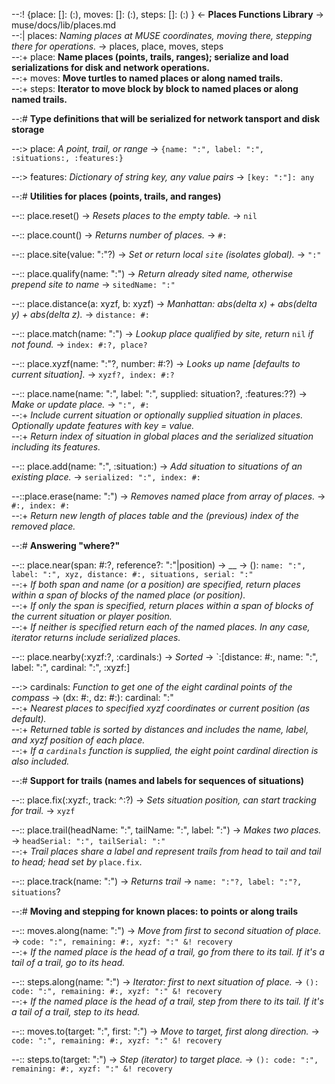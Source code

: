 --:! {place: []: (:), moves: []: (:), steps: []: (:) } <- **Places Functions Library** -> muse/docs/lib/places.md      
--:| places: _Naming places at MUSE coordinates, moving there, stepping there for operations._ -> places, place, moves, steps    
--:+ place: **Name places (points, trails, ranges); serialize and load serializations for disk and network operations.**      
--:+ moves: **Move turtles to named places or along named trails.**     
--:+ steps: **Iterator to move block by block to named places or along named trails.**  

--:# **Type definitions that will be serialized for network tansport and disk storage**  

--:> place: _A point, trail, or range_ -> `{name: ":", label: ":", :situations:, :features:}`  

--:> features: _Dictionary of string key, any value pairs_ -> `[key: ":"]: any`  

--:# **Utilities for places (points, trails, and ranges)**  

--:: place.reset() -> _Resets places to the empty table._ -> `nil`  

--:: place.count() -> _Returns number of places._ -> `#:`  

--:: place.site(value: ":"?) -> _Set or return local `site` (isolates global)._ -> `":"`  

--:: place.qualify(name: ":") -> _Return already sited name, otherwise prepend site to name_ -> `sitedName: ":"`  

--:: place.distance(a: xyzf, b: xyzf) -> _Manhattan: abs(delta x) + abs(delta y) + abs(delta z)._ -> `distance: #:`  

--:: place.match(name: ":") -> _Lookup place qualified by site, return_ `nil` _if not found._ -> `index: #:?, place?`  

--:: place.xyzf(name: ":"?, number: #:?) -> _Looks up name [defaults to current situation]._ -> `xyzf?, index: #:?`  

--:: place.name(name: ":", label: ":", supplied: situation?, :features:??) -> _Make or update place._ -> `":", #:`    
--:+ _Include current situation or optionally supplied situation in places. Optionally update features with key = value._    
--:+ _Return index of situation in global places and the serialized situation including its features._  

--:: place.add(name: ":", :situation:) -> _Add situation to situations of an existing place._ -> `serialized: ":", index: #:`  

--::place.erase(name: ":") -> _Removes named place from array of places._ -> `#:, index: #:`    
--:+ _Return new length of places table and the (previous) index of the removed place._  

--:# **Answering "where?"**  

--:: place.near(span: #:?, reference?: ":"|position) -> __ -> (): `name: ":", label: ":", xyz, distance: #:, situations, serial: ":"`    
--:+ _If both span and name (or a position) are specified, return places within a span of blocks of the named place (or position)._    
--:+ _If only the span is specified, return places within a span of blocks of the current situation or player position._    
--:+ _If neither is specified return each of the named places. In any case, iterator returns include serialized places._  

--:: place.nearby(:xyzf:?, :cardinals:) -> _Sorted_ -> `:[distance: #:, name: ":", label: ":", cardinal: ":", :xyzf:]  

--:> cardinals: _Function to get one of the eight cardinal points of the compass_ -> (dx: #:, dz: #:): cardinal: ":"    
--:+ _Nearest places to specified xyzf coordinates or current position (as default)._     
--:+ _Returned table is sorted by distances and includes the name, label, and xyzf position of each place._    
--:+ _If a `cardinals` function is supplied, the eight point cardinal direction is also included._  

--:# **Support for trails (names and labels for sequences of situations)**  

--:: place.fix(:xyzf:, track: ^:?) -> _Sets situation position, can start tracking for trail._ -> `xyzf`    

--:: place.trail(headName: ":", tailName: ":", label: ":") -> _Makes two places._ -> `headSerial: ":", tailSerial: ":"`    
--:+ _Trail places share a label and represent trails from head to tail and tail to head; head set by_ `place.fix`.  

--:: place.track(name: ":") -> _Returns trail_ -> `name: ":"?, label: ":"?, situations`?  

--:# **Moving and stepping for known places: to points or along trails**  

--:: moves.along(name: ":") -> _Move from first to second situation of place._ -> `code: ":", remaining: #:, xyzf: ":" &! recovery`    
--:+ _If the named place is the head of a trail, go from there to its tail. If it's a tail of a trail, go to its head._  

--:: steps.along(name: ":") -> _Iterator: first to next situation of place._ -> `(): code: ":", remaining: #:, xyzf: ":" &! recovery`    
--:+ _If the named place is the head of a trail, step from there to its tail. If it's a tail of a trail, step to its head._  

--:: moves.to(target: ":", first: ":") -> _Move to target, first along direction._ -> `code: ":", remaining: #:, xyzf: ":" &! recovery`  

--:: steps.to(target: ":") -> _Step (iterator) to target place._ -> `(): code: ":", remaining: #:, xyzf: ":" &! recovery`  
